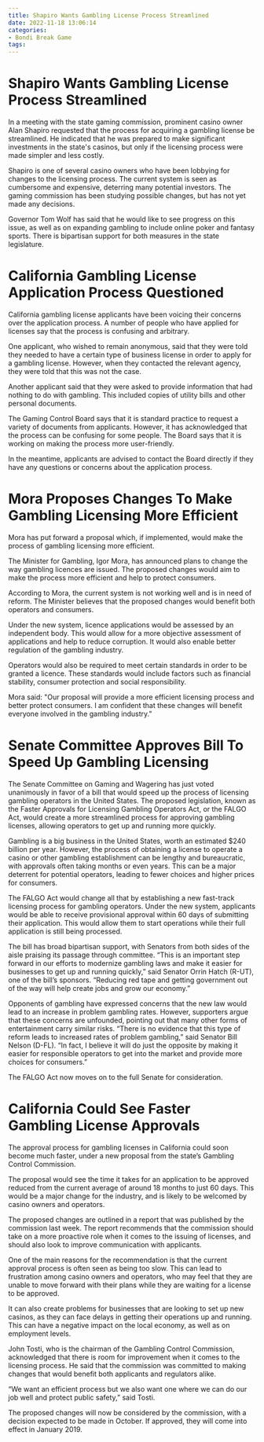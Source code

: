 ```yaml
---
title: Shapiro Wants Gambling License Process Streamlined
date: 2022-11-18 13:06:14
categories:
- Bondi Break Game
tags:
---
```



#  Shapiro Wants Gambling License Process Streamlined


In a meeting with the state gaming commission, prominent casino owner
Alan Shapiro requested that the process for acquiring a gambling license be streamlined. He indicated that he was prepared to make significant investments in the state's casinos, but only if the licensing process were made simpler and less costly.

Shapiro is one of several casino owners who have been lobbying for changes to the licensing process. The current system is seen as cumbersome and expensive, deterring many potential investors. The gaming commission has been studying possible changes, but has not yet made any decisions.

Governor Tom Wolf has said that he would like to see progress on this issue, as well as on expanding gambling to include online poker and fantasy sports. There is bipartisan support for both measures in the state legislature.

#  California Gambling License Application Process Questioned

California gambling license applicants have been voicing their concerns over the application process. A number of people who have applied for licenses say that the process is confusing and arbitrary.

One applicant, who wished to remain anonymous, said that they were told they needed to have a certain type of business license in order to apply for a gambling license. However, when they contacted the relevant agency, they were told that this was not the case.

Another applicant said that they were asked to provide information that had nothing to do with gambling. This included copies of utility bills and other personal documents.

The Gaming Control Board says that it is standard practice to request a variety of documents from applicants. However, it has acknowledged that the process can be confusing for some people. The Board says that it is working on making the process more user-friendly.

In the meantime, applicants are advised to contact the Board directly if they have any questions or concerns about the application process.

#  Mora Proposes Changes To Make Gambling Licensing More Efficient

Mora has put forward a proposal which, if implemented, would make the process of gambling licensing more efficient.

The Minister for Gambling, Igor Mora, has announced plans to change the way gambling licences are issued. The proposed changes would aim to make the process more efficient and help to protect consumers.

According to Mora, the current system is not working well and is in need of reform. The Minister believes that the proposed changes would benefit both operators and consumers.

Under the new system, licence applications would be assessed by an independent body. This would allow for a more objective assessment of applications and help to reduce corruption. It would also enable better regulation of the gambling industry.

Operators would also be required to meet certain standards in order to be granted a licence. These standards would include factors such as financial stability, consumer protection and social responsibility.

Mora said: "Our proposal will provide a more efficient licensing process and better protect consumers. I am confident that these changes will benefit everyone involved in the gambling industry."

#  Senate Committee Approves Bill To Speed Up Gambling Licensing

The Senate Committee on Gaming and Wagering has just voted unanimously in favor of a bill that would speed up the process of licensing gambling operators in the United States. The proposed legislation, known as the Faster Approvals for Licensing Gambling Operators Act, or the FALGO Act, would create a more streamlined process for approving gambling licenses, allowing operators to get up and running more quickly.

Gambling is a big business in the United States, worth an estimated $240 billion per year. However, the process of obtaining a license to operate a casino or other gambling establishment can be lengthy and bureaucratic, with approvals often taking months or even years. This can be a major deterrent for potential operators, leading to fewer choices and higher prices for consumers.

The FALGO Act would change all that by establishing a new fast-track licensing process for gambling operators. Under the new system, applicants would be able to receive provisional approval within 60 days of submitting their application. This would allow them to start operations while their full application is still being processed.

The bill has broad bipartisan support, with Senators from both sides of the aisle praising its passage through committee. “This is an important step forward in our efforts to modernize gambling laws and make it easier for businesses to get up and running quickly,” said Senator Orrin Hatch (R-UT), one of the bill’s sponsors. “Reducing red tape and getting government out of the way will help create jobs and grow our economy.”

Opponents of gambling have expressed concerns that the new law would lead to an increase in problem gambling rates. However, supporters argue that these concerns are unfounded, pointing out that many other forms of entertainment carry similar risks. “There is no evidence that this type of reform leads to increased rates of problem gambling,” said Senator Bill Nelson (D-FL). “In fact, I believe it will do just the opposite by making it easier for responsible operators to get into the market and provide more choices for consumers.”

The FALGO Act now moves on to the full Senate for consideration.

#  California Could See Faster Gambling License Approvals

The approval process for gambling licenses in California could soon become much faster, under a new proposal from the state’s Gambling Control Commission.

The proposal would see the time it takes for an application to be approved reduced from the current average of around 18 months to just 60 days. This would be a major change for the industry, and is likely to be welcomed by casino owners and operators.

The proposed changes are outlined in a report that was published by the commission last week. The report recommends that the commission should take on a more proactive role when it comes to the issuing of licenses, and should also look to improve communication with applicants.

One of the main reasons for the recommendation is that the current approval process is often seen as being too slow. This can lead to frustration among casino owners and operators, who may feel that they are unable to move forward with their plans while they are waiting for a license to be approved.

It can also create problems for businesses that are looking to set up new casinos, as they can face delays in getting their operations up and running. This can have a negative impact on the local economy, as well as on employment levels.

John Tosti, who is the chairman of the Gambling Control Commission, acknowledged that there is room for improvement when it comes to the licensing process. He said that the commission was committed to making changes that would benefit both applicants and regulators alike.

“We want an efficient process but we also want one where we can do our job well and protect public safety,” said Tosti.

The proposed changes will now be considered by the commission, with a decision expected to be made in October. If approved, they will come into effect in January 2019.